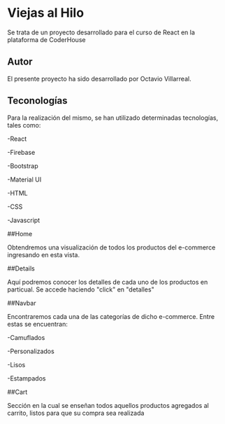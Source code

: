 
# Viejas al Hilo

Se trata de un proyecto desarrollado para el curso de React en la plataforma de CoderHouse

## Autor
El presente proyecto ha sido desarrollado por Octavio Villarreal.

## Teconologías 
Para la realización del mismo, se han utilizado determinadas tecnologías, tales como:

-React

-Firebase

-Bootstrap

-Material UI

-HTML

-CSS

-Javascript

##Home

Obtendremos una visualización de todos los productos del e-commerce ingresando en esta vista.

##Details

Aquí podremos conocer los detalles de cada uno de los productos en particual. Se accede haciendo "click" en "detalles"

##Navbar 

Encontraremos cada una de las categorías de dicho e-commerce. Entre estas se encuentran:

-Camuflados

-Personalizados

-Lisos

-Estampados

##Cart

Sección en la cual se enseñan todos aquellos productos agregados al carrito, listos para que su compra sea realizada
